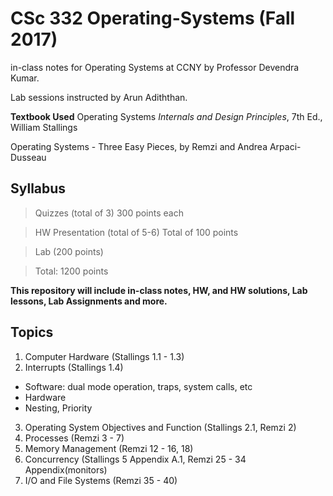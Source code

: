 # CSc 332 Operating-Systems (Fall 2017)
in-class notes for Operating Systems at CCNY by Professor Devendra Kumar.

Lab sessions instructed by Arun Adiththan.

**Textbook Used** Operating Systems *Internals and Design Principles*, 7th Ed., William Stallings

Operating Systems - Three Easy Pieces, by Remzi and Andrea Arpaci-Dusseau

## Syllabus
> Quizzes (total of 3) 300 points each

> HW Presentation (total of 5-6) Total of 100 points

> Lab (200 points)

> Total: 1200 points

**This repository will include in-class notes, HW, and HW solutions, Lab lessons, Lab Assignments and more.**

## Topics
1. Computer Hardware (Stallings 1.1 - 1.3)
2. Interrupts (Stallings 1.4)  
- Software: dual mode operation, traps, system calls, etc
- Hardware
- Nesting, Priority
3. Operating System Objectives and Function (Stallings 2.1, Remzi 2)
4. Processes (Remzi 3 - 7)
5. Memory Management (Remzi 12 - 16, 18)
6. Concurrency (Stallings 5 Appendix A.1, Remzi 25 - 34 Appendix(monitors)
7. I/O and File Systems (Remzi 35 - 40)
